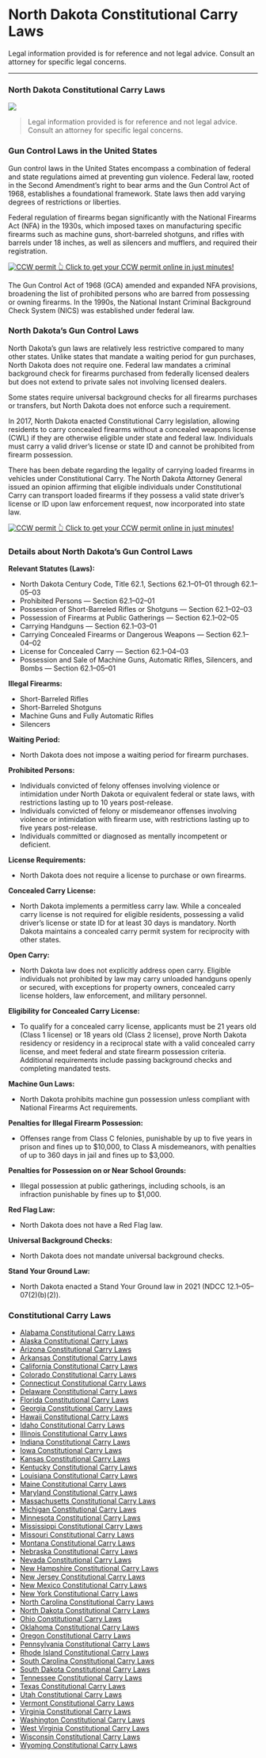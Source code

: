 # North Dakota Constitutional Carry Laws

Legal information provided is for reference and not legal advice. Consult an attorney for specific legal concerns. 

* * *

### North Dakota Constitutional Carry Laws

![](https://cdn-images-1.medium.com/max/1200/1*VQ2YsVMTAU4h5jMHb-ikOQ.png)

> Legal information provided is for reference and not legal advice. Consult an attorney for specific legal concerns.

### Gun Control Laws in the United States

Gun control laws in the United States encompass a combination of federal and state regulations aimed at preventing gun violence. Federal law, rooted in the Second Amendment’s right to bear arms and the Gun Control Act of 1968, establishes a foundational framework. State laws then add varying degrees of restrictions or liberties.

Federal regulation of firearms began significantly with the National Firearms Act (NFA) in the 1930s, which imposed taxes on manufacturing specific firearms such as machine guns, short-barreled shotguns, and rifles with barrels under 18 inches, as well as silencers and mufflers, and required their registration.

<a href="https://serp.ly/ccw">
<div>
    <img src="https://cdn-images-1.medium.com/max/1200/1*aCmvRhaa5Xjz4zDZxHzAjg.png" alt="CCW permit">
    👆 Click to get your CCW permit online in just minutes!
</div>
</a>

The Gun Control Act of 1968 (GCA) amended and expanded NFA provisions, broadening the list of prohibited persons who are barred from possessing or owning firearms. In the 1990s, the National Instant Criminal Background Check System (NICS) was established under federal law.

### North Dakota’s Gun Control Laws

North Dakota’s gun laws are relatively less restrictive compared to many other states. Unlike states that mandate a waiting period for gun purchases, North Dakota does not require one. Federal law mandates a criminal background check for firearms purchased from federally licensed dealers but does not extend to private sales not involving licensed dealers.

Some states require universal background checks for all firearms purchases or transfers, but North Dakota does not enforce such a requirement.

In 2017, North Dakota enacted Constitutional Carry legislation, allowing residents to carry concealed firearms without a concealed weapons license (CWL) if they are otherwise eligible under state and federal law. Individuals must carry a valid driver’s license or state ID and cannot be prohibited from firearm possession.

There has been debate regarding the legality of carrying loaded firearms in vehicles under Constitutional Carry. The North Dakota Attorney General issued an opinion affirming that eligible individuals under Constitutional Carry can transport loaded firearms if they possess a valid state driver’s license or ID upon law enforcement request, now incorporated into state law.


<a href="https://serp.ly/ccw">
<div>
    <img src="https://cdn-images-1.medium.com/max/1200/1*TMCVgNoKp2NAtvLSAMkaJg.png" alt="CCW permit">
    👆 Click to get your CCW permit online in just minutes!
</div>
</a>


### Details about North Dakota’s Gun Control Laws

**Relevant Statutes (Laws):**

  * North Dakota Century Code, Title 62.1, Sections 62.1–01–01 through 62.1–05–03
  * Prohibited Persons — Section 62.1–02–01
  * Possession of Short-Barreled Rifles or Shotguns — Section 62.1–02–03
  * Possession of Firearms at Public Gatherings — Section 62.1–02–05
  * Carrying Handguns — Section 62.1–03–01
  * Carrying Concealed Firearms or Dangerous Weapons — Section 62.1–04–02
  * License for Concealed Carry — Section 62.1–04–03
  * Possession and Sale of Machine Guns, Automatic Rifles, Silencers, and Bombs — Section 62.1–05–01



**Illegal Firearms:**

  * Short-Barreled Rifles
  * Short-Barreled Shotguns
  * Machine Guns and Fully Automatic Rifles
  * Silencers



**Waiting Period:**

  * North Dakota does not impose a waiting period for firearm purchases.



**Prohibited Persons:**

  * Individuals convicted of felony offenses involving violence or intimidation under North Dakota or equivalent federal or state laws, with restrictions lasting up to 10 years post-release.
  * Individuals convicted of felony or misdemeanor offenses involving violence or intimidation with firearm use, with restrictions lasting up to five years post-release.
  * Individuals committed or diagnosed as mentally incompetent or deficient.



**License Requirements:**

  * North Dakota does not require a license to purchase or own firearms.



**Concealed Carry License:**

  * North Dakota implements a permitless carry law. While a concealed carry license is not required for eligible residents, possessing a valid driver’s license or state ID for at least 30 days is mandatory. North Dakota maintains a concealed carry permit system for reciprocity with other states.



**Open Carry:**

  * North Dakota law does not explicitly address open carry. Eligible individuals not prohibited by law may carry unloaded handguns openly or secured, with exceptions for property owners, concealed carry license holders, law enforcement, and military personnel.



**Eligibility for Concealed Carry License:**

  * To qualify for a concealed carry license, applicants must be 21 years old (Class 1 license) or 18 years old (Class 2 license), prove North Dakota residency or residency in a reciprocal state with a valid concealed carry license, and meet federal and state firearm possession criteria. Additional requirements include passing background checks and completing mandated tests.



**Machine Gun Laws:**

  * North Dakota prohibits machine gun possession unless compliant with National Firearms Act requirements.



**Penalties for Illegal Firearm Possession:**

  * Offenses range from Class C felonies, punishable by up to five years in prison and fines up to $10,000, to Class A misdemeanors, with penalties of up to 360 days in jail and fines up to $3,000.



**Penalties for Possession on or Near School Grounds:**

  * Illegal possession at public gatherings, including schools, is an infraction punishable by fines up to $1,000.



**Red Flag Law:**

  * North Dakota does not have a Red Flag law.



**Universal Background Checks:**

  * North Dakota does not mandate universal background checks.



**Stand Your Ground Law:**

  * North Dakota enacted a Stand Your Ground law in 2021 (NDCC 12.1–05–07(2)(b)(2)).



### Constitutional Carry Laws

- [Alabama Constitutional Carry Laws](https://github.com/universityofguns/laws/blob/main/constitutional-carry-laws/Alabama-Constitutional-Carry-Laws.md)
- [Alaska Constitutional Carry Laws](https://github.com/universityofguns/laws/blob/main/constitutional-carry-laws/Alaska-Constitutional-Carry-Laws.md)
- [Arizona Constitutional Carry Laws](https://github.com/universityofguns/laws/blob/main/constitutional-carry-laws/Arizona-Constitutional-Carry-Laws.md)
- [Arkansas Constitutional Carry Laws](https://github.com/universityofguns/laws/blob/main/constitutional-carry-laws/Arkansas-Constitutional-Carry-Laws.md)
- [California Constitutional Carry Laws](https://github.com/universityofguns/laws/blob/main/constitutional-carry-laws/California-Constitutional-Carry-Laws.md)
- [Colorado Constitutional Carry Laws](https://github.com/universityofguns/laws/blob/main/constitutional-carry-laws/Colorado-Constitutional-Carry-Laws.md)
- [Connecticut Constitutional Carry Laws](https://github.com/universityofguns/laws/blob/main/constitutional-carry-laws/Connecticut-Constitutional-Carry-Laws.md)
- [Delaware Constitutional Carry Laws](https://github.com/universityofguns/laws/blob/main/constitutional-carry-laws/Delaware-Constitutional-Carry-Laws.md)
- [Florida Constitutional Carry Laws](https://github.com/universityofguns/laws/blob/main/constitutional-carry-laws/Florida-Constitutional-Carry-Laws.md)
- [Georgia Constitutional Carry Laws](https://github.com/universityofguns/laws/blob/main/constitutional-carry-laws/Georgia-Constitutional-Carry-Laws.md)
- [Hawaii Constitutional Carry Laws](https://github.com/universityofguns/laws/blob/main/constitutional-carry-laws/Hawaii-Constitutional-Carry-Laws.md)
- [Idaho Constitutional Carry Laws](https://github.com/universityofguns/laws/blob/main/constitutional-carry-laws/Idaho-Constitutional-Carry-Laws.md)
- [Illinois Constitutional Carry Laws](https://github.com/universityofguns/laws/blob/main/constitutional-carry-laws/Illinois-Constitutional-Carry-Laws.md)
- [Indiana Constitutional Carry Laws](https://github.com/universityofguns/laws/blob/main/constitutional-carry-laws/Indiana-Constitutional-Carry-Laws.md)
- [Iowa Constitutional Carry Laws](https://github.com/universityofguns/laws/blob/main/constitutional-carry-laws/Iowa-Constitutional-Carry-Laws.md)
- [Kansas Constitutional Carry Laws](https://github.com/universityofguns/laws/blob/main/constitutional-carry-laws/Kansas-Constitutional-Carry-Laws.md)
- [Kentucky Constitutional Carry Laws](https://github.com/universityofguns/laws/blob/main/constitutional-carry-laws/Kentucky-Constitutional-Carry-Laws.md)
- [Louisiana Constitutional Carry Laws](https://github.com/universityofguns/laws/blob/main/constitutional-carry-laws/Louisiana-Constitutional-Carry-Laws.md)
- [Maine Constitutional Carry Laws](https://github.com/universityofguns/laws/blob/main/constitutional-carry-laws/Maine-Constitutional-Carry-Laws.md)
- [Maryland Constitutional Carry Laws](https://github.com/universityofguns/laws/blob/main/constitutional-carry-laws/Maryland-Constitutional-Carry-Laws.md)
- [Massachusetts Constitutional Carry Laws](https://github.com/universityofguns/laws/blob/main/constitutional-carry-laws/Massachusetts-Constitutional-Carry-Laws.md)
- [Michigan Constitutional Carry Laws](https://github.com/universityofguns/laws/blob/main/constitutional-carry-laws/Michigan-Constitutional-Carry-Laws.md)
- [Minnesota Constitutional Carry Laws](https://github.com/universityofguns/laws/blob/main/constitutional-carry-laws/Minnesota-Constitutional-Carry-Laws.md)
- [Mississippi Constitutional Carry Laws](https://github.com/universityofguns/laws/blob/main/constitutional-carry-laws/Mississippi-Constitutional-Carry-Laws.md)
- [Missouri Constitutional Carry Laws](https://github.com/universityofguns/laws/blob/main/constitutional-carry-laws/Missouri-Constitutional-Carry-Laws.md)
- [Montana Constitutional Carry Laws](https://github.com/universityofguns/laws/blob/main/constitutional-carry-laws/Montana-Constitutional-Carry-Laws.md)
- [Nebraska Constitutional Carry Laws](https://github.com/universityofguns/laws/blob/main/constitutional-carry-laws/Nebraska-Constitutional-Carry-Laws.md)
- [Nevada Constitutional Carry Laws](https://github.com/universityofguns/laws/blob/main/constitutional-carry-laws/Nevada-Constitutional-Carry-Laws.md)
- [New Hampshire Constitutional Carry Laws](https://github.com/universityofguns/laws/blob/main/constitutional-carry-laws/New-Hampshire-Constitutional-Carry-Laws.md)
- [New Jersey Constitutional Carry Laws](https://github.com/universityofguns/laws/blob/main/constitutional-carry-laws/New-Jersey-Constitutional-Carry-Laws.md)
- [New Mexico Constitutional Carry Laws](https://github.com/universityofguns/laws/blob/main/constitutional-carry-laws/New-Mexico-Constitutional-Carry-Laws.md)
- [New York Constitutional Carry Laws](https://github.com/universityofguns/laws/blob/main/constitutional-carry-laws/New-York-Constitutional-Carry-Laws.md)
- [North Carolina Constitutional Carry Laws](https://github.com/universityofguns/laws/blob/main/constitutional-carry-laws/North-Carolina-Constitutional-Carry-Laws.md)
- [North Dakota Constitutional Carry Laws](https://github.com/universityofguns/laws/blob/main/constitutional-carry-laws/North-Dakota-Constitutional-Carry-Laws.md)
- [Ohio Constitutional Carry Laws](https://github.com/universityofguns/laws/blob/main/constitutional-carry-laws/Ohio-Constitutional-Carry-Laws.md)
- [Oklahoma Constitutional Carry Laws](https://github.com/universityofguns/laws/blob/main/constitutional-carry-laws/Oklahoma-Constitutional-Carry-Laws.md)
- [Oregon Constitutional Carry Laws](https://github.com/universityofguns/laws/blob/main/constitutional-carry-laws/Oregon-Constitutional-Carry-Laws.md)
- [Pennsylvania Constitutional Carry Laws](https://github.com/universityofguns/laws/blob/main/constitutional-carry-laws/Pennsylvania-Constitutional-Carry-Laws.md)
- [Rhode Island Constitutional Carry Laws](https://github.com/universityofguns/laws/blob/main/constitutional-carry-laws/Rhode-Island-Constitutional-Carry-Laws.md)
- [South Carolina Constitutional Carry Laws](https://github.com/universityofguns/laws/blob/main/constitutional-carry-laws/South-Carolina-Constitutional-Carry-Laws.md)
- [South Dakota Constitutional Carry Laws](https://github.com/universityofguns/laws/blob/main/constitutional-carry-laws/South-Dakota-Constitutional-Carry-Laws.md)
- [Tennessee Constitutional Carry Laws](https://github.com/universityofguns/laws/blob/main/constitutional-carry-laws/Tennessee-Constitutional-Carry-Laws.md)
- [Texas Constitutional Carry Laws](https://github.com/universityofguns/laws/blob/main/constitutional-carry-laws/Texas-Constitutional-Carry-Laws.md)
- [Utah Constitutional Carry Laws](https://github.com/universityofguns/laws/blob/main/constitutional-carry-laws/Utah-Constitutional-Carry-Laws.md)
- [Vermont Constitutional Carry Laws](https://github.com/universityofguns/laws/blob/main/constitutional-carry-laws/Vermont-Constitutional-Carry-Laws.md)
- [Virginia Constitutional Carry Laws](https://github.com/universityofguns/laws/blob/main/constitutional-carry-laws/Virginia-Constitutional-Carry-Laws.md)
- [Washington Constitutional Carry Laws](https://github.com/universityofguns/laws/blob/main/constitutional-carry-laws/Washington-Constitutional-Carry-Laws.md)
- [West Virginia Constitutional Carry Laws](https://github.com/universityofguns/laws/blob/main/constitutional-carry-laws/West-Virginia-Constitutional-Carry-Laws.md)
- [Wisconsin Constitutional Carry Laws](https://github.com/universityofguns/laws/blob/main/constitutional-carry-laws/Wisconsin-Constitutional-Carry-Laws.md)
- [Wyoming Constitutional Carry Laws](https://github.com/universityofguns/laws/blob/main/constitutional-carry-laws/Wyoming-Constitutional-Carry-Laws.md)
